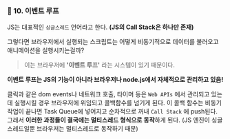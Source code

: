 ### 📌 10. 이벤트 루프

JS는 대표적인 `싱글스레드` 언어라고 한다. **(JS의 Call Stack은 하나만 존재)**

그렇다면 브라우저에서 실행되는 스크립트는 어떻게 비동기적으로 데이터를 불러오고 애니메이션을 실행시키는걸까?

> 이는 브라우저에 **'이벤트 루프'** 라는 시스템이 있기 때문이다.

**이벤트 루프는 JS의 기능이 아니라 브라우저나 node.js에서 자체적으로 관리하고 있음!**

클릭과 같은 dom events나 네트워크 호출, 타이머 등은 `Web APIs` 에서 관리되고 있는데 실행시킬 경우 브라우저에 위임되고 콜백함수를 넘기게 된다. 이 콜백 함수는 비동기 작업이 끝나면 Task Queue에 넣어지고 순차적으로 꺼내 `Call Stack` 에 push된다. 그래서 **이러한 과정들이 결국에는 멀티스레드 형식으로 동작**하게 된다. (JS 엔진이 싱글스레드일뿐 브라우저는 멀티스레드로 동작하기 때문)